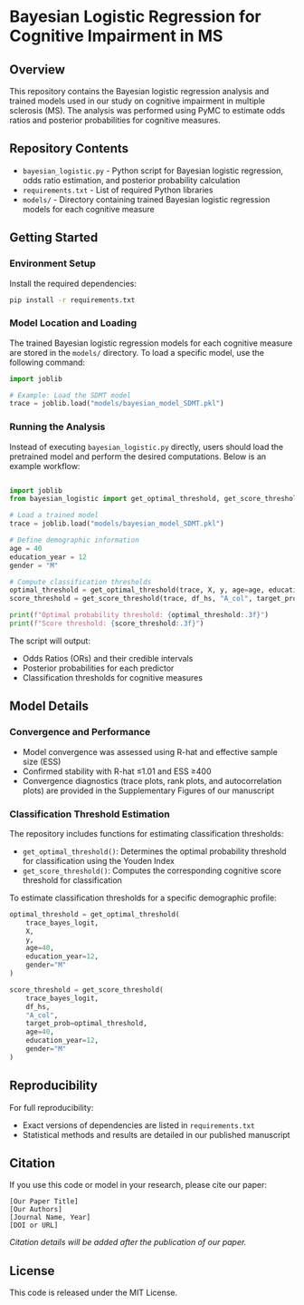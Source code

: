 # Bayesian Logistic Regression for Cognitive Impairment in MS

## Overview

This repository contains the Bayesian logistic regression analysis and trained models used in our study on cognitive impairment in multiple sclerosis (MS). The analysis was performed using PyMC to estimate odds ratios and posterior probabilities for cognitive measures.

## Repository Contents

- `bayesian_logistic.py` - Python script for Bayesian logistic regression, odds ratio estimation, and posterior probability calculation
- `requirements.txt` - List of required Python libraries
- `models/` - Directory containing trained Bayesian logistic regression models for each cognitive measure

## Getting Started

### Environment Setup

Install the required dependencies:

```bash
pip install -r requirements.txt
```

### Model Location and Loading

The trained Bayesian logistic regression models for each cognitive measure are stored in the `models/` directory. To load a specific model, use the following command:

```python
import joblib

# Example: Load the SDMT model
trace = joblib.load("models/bayesian_model_SDMT.pkl")
```

### Running the Analysis
Instead of executing `bayesian_logistic.py` directly, users should load the pretrained model and perform the desired computations. Below is an example workflow:

```python

import joblib
from bayesian_logistic import get_optimal_threshold, get_score_threshold

# Load a trained model
trace = joblib.load("models/bayesian_model_SDMT.pkl")

# Define demographic information
age = 40
education_year = 12
gender = "M"

# Compute classification thresholds
optimal_threshold = get_optimal_threshold(trace, X, y, age=age, education_year=education_year, gender=gender)
score_threshold = get_score_threshold(trace, df_hs, "A_col", target_prob=optimal_threshold, age=age, education_year=education_year, gender=gender)

print(f"Optimal probability threshold: {optimal_threshold:.3f}")
print(f"Score threshold: {score_threshold:.3f}")
```

The script will output:

- Odds Ratios (ORs) and their credible intervals
- Posterior probabilities for each predictor
- Classification thresholds for cognitive measures

## Model Details

### Convergence and Performance

- Model convergence was assessed using R-hat and effective sample size (ESS)
- Confirmed stability with R-hat ≤1.01 and ESS ≥400
- Convergence diagnostics (trace plots, rank plots, and autocorrelation plots) are provided in the Supplementary Figures of our manuscript

### Classification Threshold Estimation

The repository includes functions for estimating classification thresholds:

- `get_optimal_threshold()`: Determines the optimal probability threshold for classification using the Youden Index
- `get_score_threshold()`: Computes the corresponding cognitive score threshold for classification

To estimate classification thresholds for a specific demographic profile:

```python
optimal_threshold = get_optimal_threshold(
    trace_bayes_logit, 
    X, 
    y, 
    age=40, 
    education_year=12, 
    gender="M"
)

score_threshold = get_score_threshold(
    trace_bayes_logit, 
    df_hs, 
    "A_col", 
    target_prob=optimal_threshold, 
    age=40, 
    education_year=12, 
    gender="M"
)
```

## Reproducibility

For full reproducibility:
- Exact versions of dependencies are listed in `requirements.txt`
- Statistical methods and results are detailed in our published manuscript

## Citation

If you use this code or model in your research, please cite our paper:

```text
[Our Paper Title]
[Our Authors]
[Journal Name, Year]
[DOI or URL]
```
*Citation details will be added after the publication of our paper.*

## License

This code is released under the MIT License.